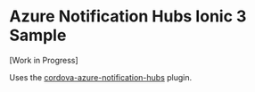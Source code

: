 # Azure Notification Hubs Ionic 3 Sample

[Work in Progress]

Uses the [cordova-azure-notification-hubs](https://www.npmjs.com/package/cordova-azure-notification-hubs) plugin.